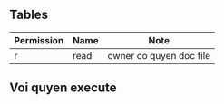## Tables
|Permission|Name|Note|
|---|---|---|
|r|read|owner co quyen doc file|
## Voi quyen execute
